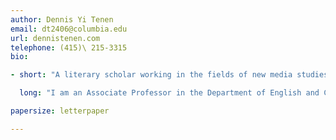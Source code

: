 ```yaml
---
author: Dennis Yi Tenen
email: dt2406@columbia.edu
url: dennistenen.com
telephone: (415)\ 215-3315
bio:

- short: "A literary scholar working in the fields of new media studies and the digital humanities."

  long: "I am an Associate Professor in the Department of English and Comparative Literature, Columbia University. A former software engineer at Microsoft and currently faculty associate at Columbia's Data Science Institute, I am the author of *Plain Text: The Poetics of Computation* (Stanford University Press, 2017). My second book explores the automation of literary labor and the rise of creative artificial intelligence. My research appears on the pages of *Amodern*, *boundary2*, *Computational Culture*, *Modernism/modernity*, *Modern Philology*, and *New Literary History* on topics that include narratology, the sociology of literature, media history, and literary theory. I am a co-founder of Columbia's Group for Experimental Methods in Humanistic Research, a collective whose work has received numerous awards, major grants, and recognition from the press in *The New York Times*, *Fast Company*, *Der Spiegel*, and *Le Monde*."

papersize: letterpaper

---
```

